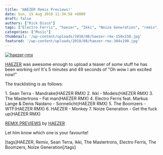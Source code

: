 ```yaml
---
title: 'HAEZER Remix Previews!'
date: Sun, 15 Aug 2010 11:34:58 +0000
draft: false
authors: ["Rick Disco"]
tags: ["Electro Ferris", "haezer", "Ikki", "Noize Generation", "remix", "Sean Terra", "The Boomzers", "The Mastertrons"]
categories: ["Music"]
thumbnail: '/wp-content/uploads/2010/08/haezer-rmx-150x150.jpg'
featured: '/wp-content/uploads/2010/08/haezer-rmx-304x190.jpg'
---
```


[![](/wp-content/uploads/2010/08/haezer-rmx.jpg "haezer-rmx")](/wp-content/uploads/2010/08/haezer-rmx.jpg)

[HAEZER](http://www.facebook.com/pages/HAEZER/24353086721 "HAEZER on Facebook") was awesome enough to upload a teaser of some stuff he has been working on! It's 5 minutes and 49 seconds of "Oh wow I am excited now!"

The tracklisting is as follows:

1\. Sean Terra - Mandrake(HAEZER RMX) 2. Ikki - Models(HAEZER RMX) 3. The Mastertrons - Fat man(HAEZER RMX) 4. Electro Ferris feat. Markus Lange & Denis Naidano - Sonnelicht(HAEZER RMX) 5. The Boomzers - WTF(HAEZER RMX) 6. HAEZER - Monkey 7. Noize Generation - Get the fuck up(HAEZER RMX)

 [REMIX PREVIEWS](http://soundcloud.com/haezer/remix-previews) by [HAEZER](http://soundcloud.com/haezer)

Let him know which one is your favourite!

\[tags\]HAEZER, Remix, Sean Terra, Ikki, The Mastertrons, Electro Ferris, The Boomzers, Noize Generation\[/tags\]